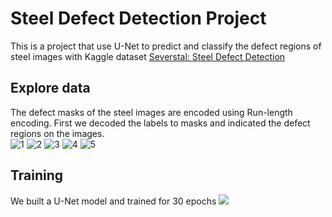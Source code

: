 # Steel Defect Detection Project

This is a project that use U-Net to predict and classify the defect regions of steel images with Kaggle dataset [Severstal: Steel Defect Detection](https://www.kaggle.com/c/severstal-steel-defect-detection/overview/evaluation)  
  

## Explore data
The defect masks of the steel images are encoded using Run-length encoding. First we decoded the labels to masks and indicated the defect regions on the images.  
![1](https://github.com/RocioLiu/DefectDetection/blob/master/assets/0002cc93b.jpg)
![2](https://github.com/RocioLiu/DefectDetection/blob/master/assets/0007a71bf.jpg)
![3](https://github.com/RocioLiu/DefectDetection/blob/master/assets/000a4bcdd.jpg)
![4](https://github.com/RocioLiu/DefectDetection/blob/master/assets/000f6bf48.jpg)
![5](https://github.com/RocioLiu/DefectDetection/blob/master/assets/0014fce06.jpg)
  
  
## Training
We built a U-Net model and trained for 30 epochs
![](https://lmb.informatik.uni-freiburg.de/people/ronneber/u-net/u-net-architecture.png)    
  
 
